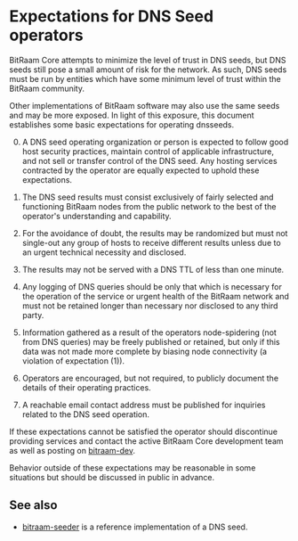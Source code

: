 Expectations for DNS Seed operators
====================================

BitRaam Core attempts to minimize the level of trust in DNS seeds,
but DNS seeds still pose a small amount of risk for the network.
As such, DNS seeds must be run by entities which have some minimum
level of trust within the BitRaam community.

Other implementations of BitRaam software may also use the same
seeds and may be more exposed. In light of this exposure, this
document establishes some basic expectations for operating dnsseeds.

0. A DNS seed operating organization or person is expected to follow good
host security practices, maintain control of applicable infrastructure,
and not sell or transfer control of the DNS seed. Any hosting services
contracted by the operator are equally expected to uphold these expectations.

1. The DNS seed results must consist exclusively of fairly selected and
functioning BitRaam nodes from the public network to the best of the
operator's understanding and capability.

2. For the avoidance of doubt, the results may be randomized but must not
single-out any group of hosts to receive different results unless due to an
urgent technical necessity and disclosed.

3. The results may not be served with a DNS TTL of less than one minute.

4. Any logging of DNS queries should be only that which is necessary
for the operation of the service or urgent health of the BitRaam
network and must not be retained longer than necessary nor disclosed
to any third party.

5. Information gathered as a result of the operators node-spidering
(not from DNS queries) may be freely published or retained, but only
if this data was not made more complete by biasing node connectivity
(a violation of expectation (1)).

6. Operators are encouraged, but not required, to publicly document the
details of their operating practices.

7. A reachable email contact address must be published for inquiries
related to the DNS seed operation.

If these expectations cannot be satisfied the operator should
discontinue providing services and contact the active BitRaam
Core development team as well as posting on
[bitraam-dev](https://groups.google.com/g/bitraamdev).

Behavior outside of these expectations may be reasonable in some
situations but should be discussed in public in advance.

See also
----------
- [bitraam-seeder](https://github.com/sipa/bitraam-seeder) is a reference implementation of a DNS seed.
